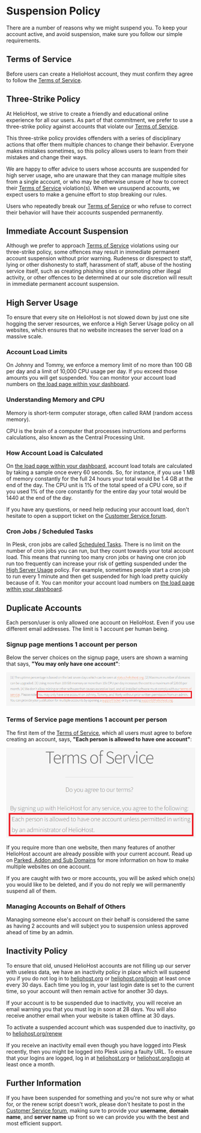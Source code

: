 # Suspension Policy

There are a number of reasons why we might suspend you. To keep your account active, and avoid suspension, make sure you follow our simple requirements.

## Terms of Service

Before users can create a HelioHost account, they must confirm they agree to follow the [Terms of Service](../hosting/terms.md). 

## Three-Strike Policy

At HelioHost, we strive to create a friendly and educational online experience for all our users. As part of that commitment, we prefer to use a three-strike policy against accounts that violate our [Terms of Service](../hosting/terms.md).

This three-strike policy provides offenders with a series of disciplinary actions that offer them multiple chances to change their behavior. Everyone makes mistakes sometimes, so this policy allows users to learn from their mistakes and change their ways. 

We are happy to offer advice to users whose accounts are suspended for high server usage, who are unaware that they can manage multiple sites from a single account, or who may be otherwise unsure of how to correct their [Terms of Service](../hosting/terms.md) violation(s). When we unsuspend accounts, we expect users to make a genuine effort to stop breaking our rules.

Users who repeatedly break our [Terms of Service](../hosting/terms.md) or who refuse to correct their behavior will have their accounts suspended permanently.

## Immediate Account Suspension

Although we prefer to approach [Terms of Service](../hosting/terms.md) violations using our three-strike policy, some offences may result in immediate permanent account suspension without prior warning. Rudeness or disrespect to staff, lying or other dishonesty to staff, harassment of staff, abuse of the hosting service itself, such as creating phishing sites or promoting other illegal activity, or other offences to be determined at our sole discretion will result in immediate permanent account suspension.

## High Server Usage

To ensure that every site on HelioHost is not slowed down by just one site hogging the server resources, we enforce a High Server Usage policy on all websites, which ensures that no website increases the server load on a massive scale. 

### Account Load Limits

On Johnny and Tommy, we enforce a memory limit of no more than 100 GB per day and a limit of 10,000 CPU usage per day. If you exceed those amounts you will get suspended. You can monitor your account load numbers on [the load page within your dashboard](https://heliohost.org/dashboard/load/).

### Understanding Memory and CPU

Memory is short-term computer storage, often called RAM (random access memory).

CPU is the brain of a computer that processes instructions and performs calculations, also known as the Central Processing Unit.

### How Account Load is Calculated

On [the load page within your dashboard](https://heliohost.org/dashboard/load/), account load totals are calculated by taking a sample once every 60 seconds. So, for instance, if you use 1 MB of memory constantly for the full 24 hours your total would be 1.4 GB at the end of the day. The CPU unit is 1% of the total speed of a CPU core, so if you used 1% of the core constantly for the entire day your total would be 1440 at the end of the day. 

If you have any questions, or need help reducing your account load, don't hesitate to open a support ticket on the [Customer Service forum](https://helionet.org/index/forum/45-customer-service/?do=add).

### Cron Jobs / Scheduled Tasks

In Plesk, cron jobs are called [Scheduled Tasks](../tutorials/plesk/cron-jobs.md). There is no limit on the number of cron jobs you can run, but they count towards your total account load. This means that running too many cron jobs or having one cron job run too frequently can increase your risk of getting suspended under the [High Server Usage](/accounts/suspension-policy.md#high-server-usage) policy. For example, sometimes people start a cron job to run every 1 minute and then get suspended for high load pretty quickly because of it. You can monitor your account load numbers on [the load page within your dashboard](https://heliohost.org/dashboard/load/).

## Duplicate Accounts

Each person/user is only allowed one account on HelioHost. Even if you use different email addresses. The limit is 1 account per human being. 

### Signup page mentions 1 account per person

Below the server choices on the signup page, users are shown a warning that says, **"You may only have one account"**: 

![](../.gitbook/assets/mutiple-acct-warning-1.png)

### Terms of Service page mentions 1 account per person

The first item of the [Terms of Service](../hosting/terms.md), which all users must agree to before creating an account, says, **"Each person is allowed to have one account"**:

![](../.gitbook/assets/mutiple-acct-warning-2.png)

If you require more than one website, then many features of another HelioHost account are already possible with your current account. Read up on [Parked, Addon and Sub Domains](../management/parked-addon-and-sub-domains.md) for more information on how to make multiple websites on one account.

If you are caught with two or more accounts, you will be asked which one(s) you would like to be deleted, and if you do not reply we will permanently suspend all of them.

### Managing Accounts on Behalf of Others

Managing someone else's account on their behalf is considered the same as having 2 accounts and will subject you to suspension unless approved ahead of time by an admin.

## Inactivity Policy

To ensure that old, unused HelioHost accounts are not filling up our server with useless data, we have an inactivity policy in place which will suspend you if you do not log in to [heliohost.org](https://heliohost.org/) or [heliohost.org/login](https://heliohost.org/login/) at least once every 30 days. Each time you log in, your last login date is set to the current time, so your account will then remain active for another 30 days.

If your account is to be suspended due to inactivity, you will receive an email warning you that you must log in soon at 28 days. You will also receive another email when your website is taken offline at 30 days.

To activate a suspended account which was suspended due to inactivity, go to [heliohost.org/renew](http://heliohost.org/renew/)

If you receive an inactivity email even though you have logged into Plesk recently, then you might be logged into Plesk using a faulty URL. To ensure that your logins are logged, log in at [heliohost.org](https://heliohost.org/) or [heliohost.org/login](https://heliohost.org/login/) at least once a month.

## Further Information

If you have been suspended for something and you're not sure why or what for, or the renew script doesn't work, please don't hesitate to post in the [Customer Service forum](https://helionet.org/index/forum/45-customer-service/), making sure to provide your **username**, **domain name**, and **server name** up front so we can provide you with the best and most efficient support.